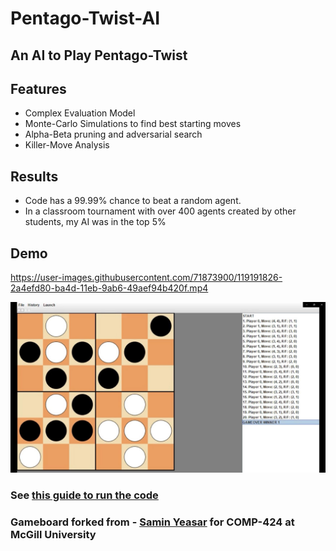 


# Pentago-Twist-AI

## An AI to Play Pentago-Twist

## Features

- Complex Evaluation Model
- Monte-Carlo Simulations to find best starting moves
- Alpha-Beta pruning and adversarial search
- Killer-Move Analysis

## Results
- Code has a 99.99% chance to beat a random agent. 
- In a classroom tournament with over 400 agents created by other students, my AI was in the top 5% 


## Demo
https://user-images.githubusercontent.com/71873900/119191826-2a4efd80-ba4d-11eb-9ab6-49aef94b420f.mp4

![alt text](https://github.com/jonayed-i/Pentago-Twist-AI/blob/main/pentago_twist-main/pentagoCapture.JPG "Logo Title Text 1")

### See [this guide to run the code](https://github.com/jonayed-i/Pentago-Twist-AI/blob/main/pentago_twist-main/pentago_twist-main/COMP_424__code_description.pdf) 

### Gameboard forked from - [Samin Yeasar](https://github.com/SaminYeasar) for COMP-424 at McGill University
